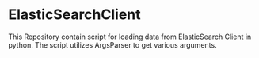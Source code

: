 # ElasticSearchClient
This Repository contain script for loading data from ElasticSearch Client in python. The script utilizes ArgsParser to get various arguments.
